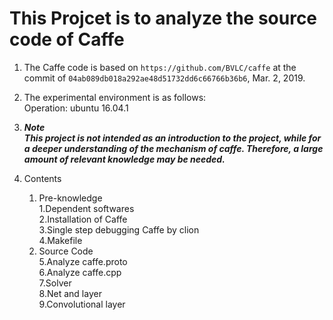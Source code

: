 # This Projcet is to analyze the source code of Caffe

1. The Caffe code is based on `https://github.com/BVLC/caffe`  at the commit of `04ab089db018a292ae48d51732dd6c66766b36b6`, Mar. 2, 2019.

2. The experimental environment is as follows:  
Operation: ubuntu 16.04.1

3. **_Note_**  
    **_This project is not intended as an introduction to the project, while for a deeper understanding of the mechanism of caffe. Therefore, a large amount of relevant knowledge may be needed._**

4. Contents
    1. Pre-knowledge  
        1.Dependent softwares  
        2.Installation of Caffe  
        3.Single step debugging Caffe by clion  
        4.Makefile  
    2. Source Code  
        5.Analyze caffe.proto  
        6.Analyze caffe.cpp  
        7.Solver  
        8.Net and layer  
        9.Convolutional layer  
